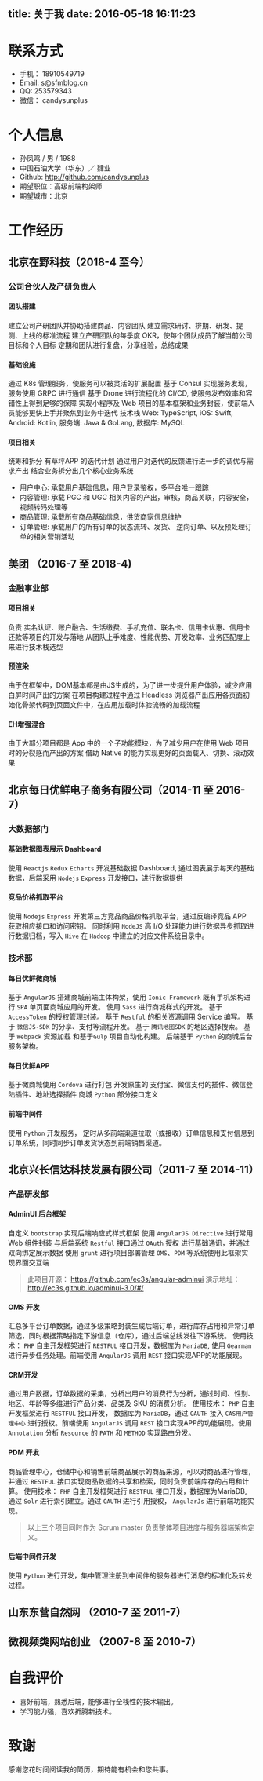 title: 关于我
date: 2016-05-18 16:11:23
---
# 联系方式
- 手机： 18910549719
- Email: s@sfmblog.cn
- QQ: 253579343
- 微信： candysunplus

# 个人信息
- 孙凤鸣 / 男 / 1988
- 中国石油大学（华东）／ 肄业
- Github: http://github.com/candysunplus
- 期望职位：高级前端构架师
- 期望城市：北京

# 工作经历

## 北京在野科技（2018-4 至今）
### 公司合伙人及产研负责人
#### 团队搭建
建立公司产研团队并协助搭建商品、内容团队
建立需求研讨、排期、研发、提测、上线的标准流程
建立产研团队的每季度 OKR，使每个团队成员了解当前公司目标和个人目标
定期和团队进行复盘，分享经验，总结成果
#### 基础设施
通过 K8s 管理服务，使服务可以被灵活的扩展配置
基于 Consul 实现服务发现，服务使用 GRPC 进行通信
基于 Drone 进行流程化的 CI/CD, 使服务发布效率和容错性上得到足够的保障
实现小程序及 Web 项目的基本框架和业务封装，使前端人员能够更快上手并聚焦到业务中迭代
技术栈 Web: TypeScript, iOS: Swift, Android: Kotlin, 服务端: Java & GoLang, 数据库: MySQL
#### 项目相关
统筹和拆分 有草坪APP 的迭代计划
通过用户对迭代的反馈进行进一步的调优与需求产出
结合业务拆分出几个核心业务系统
- 用户中心: 承载用户基础信息，用户登录鉴权，多平台唯一跟踪
- 内容管理: 承载 PGC 和 UGC 相关内容的产出，审核，商品关联，内容安全，视频转码处理等
- 商品管理: 承载所有商品基础信息，供货商家信息维护
- 订单管理: 承载用户的所有订单的状态流转、发货、 逆向订单、以及预处理订单的相关营销活动


## 美团 （2016-7 至 2018-4)
### 金融事业部
#### 项目相关
负责 实名认证、账户融合、生活缴费、手机充值、联名卡、信用卡优惠、信用卡还款等项目的开发与落地
从团队上手难度、性能优势、开发效率、业务匹配度上来进行技术栈选型
#### 预渲染
由于在框架中，DOM基本都是由JS生成的，为了进一步提升用户体验，减少应用白屏时间产出的方案
在项目构建过程中通过 Headless 浏览器产出应用各页面初始化骨架代码到页面文件中，在应用加载时体验流畅的加载流程
#### EH增强混合
由于大部分项目都是 App 中的一个子功能模块，为了减少用户在使用 Web 项目时的分裂感而产出的方案
借助 Native 的能力实现更好的页面载入、切换、滚动效果


## 北京每日优鲜电子商务有限公司（2014-11 至 2016-7）
### 大数据部门

#### 基础数据图表展示 Dashboard
使用 `Reactjs` `Redux` `Echarts` 开发基础数据 Dashboard, 通过图表展示每天的基础数据，后端采用 `Nodejs` `Express` 开发接口，进行数据提供

#### 竞品价格抓取平台
使用 `Nodejs`  `Express` 开发第三方竞品商品价格抓取平台，通过反编译竞品 APP 获取相应接口和访问密钥。
同时利用 `NodeJS` 高 I/O 处理能力进行数据异步抓取进行数据归档，写入 `Hive` 在 `Hadoop` 中建立的对应文件系统目录中。

### 技术部

#### 每日优鲜微商城
基于 `AngularJS` 搭建商城前端主体构架，使用 `Ionic Framework` 既有手机架构进行 `SPA` 单页面商城应用的开发。
使用 `Sass` 进行商城样式的开发。
基于 `AccessToken` 的授权管理封装。
基于 `Restful` 的相关资源调用 Service 编写。
基于 `微信JS-SDK` 的分享、支付等流程开发。
基于 `腾讯地图SDK` 的地区选择搜索。
基于 `Webpack` 资源加载 和基于`Gulp` 项目自动化构建。
后端基于 `Python` 的商城后台服务架构。

#### 每日优鲜APP
基于微商城使用 `Cordova` 进行打包
开发原生的 支付宝、微信支付的插件、微信登陆插件、地址选择插件
商城 `Python` 部分接口定义

#### 前端中间件
使用 `Python` 开发服务， 定时从多前端渠道拉取（或接收）订单信息和支付信息到订单系统，同时同步订单发货状态到前端销售渠道。


## 北京兴长信达科技发展有限公司（2011-7 至 2014-11）
### 产品研发部

#### AdminUI 后台框架
自定义 `bootstrap` 实现后端响应式样式框架
使用 `AngularJS Directive` 进行常用 Web 组件封装
与后端系统 `Restful` 接口通过 `OAuth` 授权 进行基础通讯，并通过双向绑定展示数据
使用 `grunt` 进行项目部署管理
`OMS`、`PDM` 等系统使用此框架实现界面交互端

> 此项目开源： https://github.com/ec3s/angular-adminui
> 演示地址： http://ec3s.github.io/adminui-3.0/#/

#### OMS 开发

汇总多平台订单数据，通过多级策略封装生成后端订单，进行库存占用和异常订单筛选，同时根据策略指定下游信息（仓库），通过后端总线发往下游系统。
使用技术： `PHP` 自主开发框架进行 `RESTFUL` 接口开发，数据库为 `MariaDB`, 使用 `Gearman` 进行异步任务处理。前端使用 `AngularJS` 调用 `REST` 接口实现APP的功能展现。

#### CRM开发

通过用户数据，订单数据的采集，分析出用户的消费行为分析，通过时间、性别、地区、年龄等多维进行产品分类、品类及 SKU 的消费分析。
使用技术： `PHP` 自主开发框架进行 `RESTFUL` 接口开发， 数据库为 `MariaDB`，通过 `OAUTH` 接入 `CAS用户管理中心` 进行授权。前端使用 `AngularJS` 调用 `REST` 接口实现APP的功能展现。使用 `Annotation` 分析 `Resource` 的 `PATH` 和 `METHOD` 实现路由分发。

#### PDM 开发

商品管理中心，仓储中心和销售前端商品展示的商品来源，可以对商品进行管理，并通过 `RESTFUL` 接口实现商品数据的共享和检索，同时负责前端库存的占用和计算。
使用技术： `PHP` 自主开发框架进行 `RESTFUL` 接口开发，数据库为MariaDB, 通过 `Solr` 进行索引建立。通过 `OAUTH` 进行引用授权， `AngularJs` 进行前端功能实现。

> 以上三个项目同时作为 Scrum master 负责整体项目进度与服务器端架构定义。

#### 后端中间件开发
使用 `Python` 进行开发，集中管理注册到中间件的服务器进行消息的标准化及转发过程。

## 山东东营自然网 （2010-7 至 2011-7）
## 微视频类网站创业 （2007-8 至 2010-7）


# 自我评价

- 喜好前端，熟悉后端，能够进行全栈性的技术输出。
- 学习能力强，喜欢折腾新技术。

# 致谢
感谢您花时间阅读我的简历，期待能有机会和您共事。
